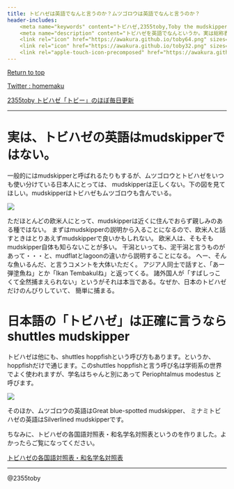 ```yaml
---
title: トビハゼは英語でなんと言うのか？ムツゴロウは英語でなんと言うのか？
header-includes:
	<meta name="keywords" content="トビハゼ,2355toby,Toby the mudskipper,ムツゴロウ,P Modestus,hoppfish,英語" />
	<meta name="description" content="トビハゼを英語でなんというか。実は総称表現が英語と日本語で異なるため難しい、トビハゼの英語表現" />
	<link rel="icon" href="https://awakura.github.io/toby64.png" sizes="64x64" type="image/png" /> 
	<link rel="icon" href="https://awakura.github.io/toby32.png" sizes="32x32" type="image/png" />  
	<link rel="apple-touch-icon-precomposed" href="https://awakura.github.io/toby150.png" />
---
```


[Return to top](https://awakura.github.io/)

[Twitter : homemaku](https://x.com/homemaku)

[2355toby トビハゼ「トビー」のほぼ毎日更新](https://www.youtube.com/channel/UCFq06QurrYT58m7wzqy1MZQ)

___

# 実は、トビハゼの英語はmudskipperではない。

一般的にはmudskipperと呼ばれるたりもするが、ムツゴロウとトビハゼをいつも使い分けている日本人にとっては、
mudskipperは正しくない。下の図を見てほしい。mudskipperはトビハゼもムツゴロウも含んでいる。

<div style="width: 50%;">
<img src="https://cdn-ak.f.st-hatena.com/images/fotolife/a/awaq/20250211/20250211230431.png">
</div>

ただほとんどの欧米人にとって、mudskipperは近くに住んでおらず親しみのある種ではない。
まずはmudskipperの説明から入ることになるので、欧米人と話すときはとりあえずmudskipperで良いかもしれない。
欧米人は、そもそもmudskipper自体も知らないことが多い。
干潟といっても、泥干潟と言うものがあって・・・と、mudflatとlagoonの違いから説明することになる。
へー、そんな魚いるんだ、と言うコメントを大体いただく。
アジア人同士で話すと、「あー弾塗魚ね」とか「Ikan Tembakulね」と返ってくる。
諸外国人が「すばしっこくて全然捕まえられない」というがそれは本当である。なぜか、日本のトビハゼだけのんびりしていて、
簡単に捕まる。


# 日本語の「トビハゼ」は正確に言うなら shuttles mudskipper

トビハゼは他にも、shuttles hoppfishという呼び方もあります。というか、hoppfishだけで通じます。このshuttles hoppfishと言う呼び名は学術系の世界でよく使われますが、学名はちゃんと別にあって Periophtalmus modestus と呼びます。

<div style="width: 50%;">
<img src="https://cdn-ak.f.st-hatena.com/images/fotolife/a/awaq/20250211/20250211231250.png">
</div>

そのほか、ムツゴロウの英語はGreat blue-spotted mudskipper、
ミナミトビハゼの英語はSilverlined mudskipperです。


ちなみに、トビハゼの各国語対照表・和名学名対照表というのを作りました。よかったらご覧になってください。

[トビハゼの各国語対照表・和名学名対照表](https://awakura.github.io/toby/speciesMain.html)




---

@2355toby

